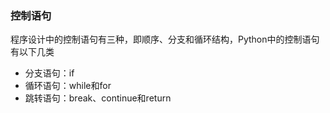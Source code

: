 ### 控制语句

​	程序设计中的控制语句有三种，即顺序、分支和循环结构，Python中的控制语句有以下几类

- 分支语句：if
- 循环语句：while和for
- 跳转语句：break、continue和return




